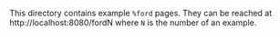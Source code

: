 This directory contains example `%ford` pages. They can be reached at
http://localhost:8080/fordN where `N` is the number of an example.
